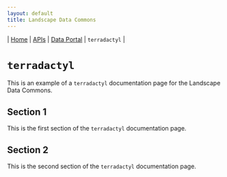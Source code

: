 ```yaml
---
layout: default
title: Landscape Data Commons
---
```

| [Home](./) | [APIs](./apis.html) | [Data Portal](./data-portal.html) | `terradactyl` |

# `terradactyl`

This is an example of a `terradactyl` documentation page for the Landscape Data Commons.

## Section 1

This is the first section of the `terradactyl` documentation page.

## Section 2

This is the second section of the `terradactyl` documentation page.
